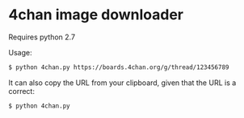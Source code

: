 4chan image downloader
======================

Requires python 2.7

Usage:
```sh
$ python 4chan.py https://boards.4chan.org/g/thread/123456789
```

It can also copy the URL from your clipboard, given that the URL is a correct:

```sh
$ python 4chan.py
```
